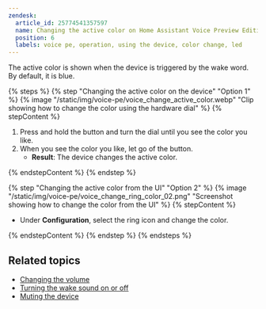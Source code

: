 ```yaml
---
zendesk:
  article_id: 25774541357597
  name: Changing the active color on Home Assistant Voice Preview Edition
  position: 6
  labels: voice pe, operation, using the device, color change, led
---
```


The active color is shown when the device is triggered by the wake word. By default, it is blue.

{% steps %}
{% step "Changing the active color on the device" "Option 1" %}
{% image "/static/img/voice-pe/voice_change_active_color.webp" "Clip showing how to change the color using the hardware dial" %}
{% stepContent %}

1. Press and hold the button and turn the dial until you see the color you like.
2. When you see the color you like, let go of the button.
   - **Result**: The device changes the active color.

{% endstepContent %}
{% endstep %}

{% step "Changing the active color from the UI" "Option 2" %}
{% image "/static/img/voice-pe/voice_change_ring_color_02.png" "Screenshot showing how to change the color from the UI" %}
{% stepContent %}

- Under **Configuration**, select the ring icon and change the color.

{% endstepContent %}
{% endstep %}
{% endsteps %}

## Related topics

- [Changing the volume](/hc/en-us/articles/25773395022237)
- [Turning the wake sound on or off](/hc/en-us/articles/25774481113629)
- [Muting the device](/hc/en-us/articles/25774403768477)
